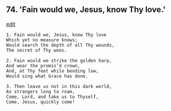 
## 74.  'Fain would we, Jesus, know Thy love.'
[edit](https://docs.google.com/document/d/13td7FrPPtcv4BECQObIZ_Dbs7ELdiJOx/edit?mode=html)



    1. Fain would we, Jesus, know Thy love 
    Which yet no measure knows;
    Would search the depth of all Thy wounds, 
    The secret of Thy woes.

    2. Fain would we strike the golden harp,
    And wear the promis’d crown,
    And, at Thy feet while bending low,
    Would sing what Grace has done.

    3. Then leave us not in this dark world,
    As strangers long to roam,
    Come, Lord, and take us to Thyself,
    Come, Jesus, quickly come!
